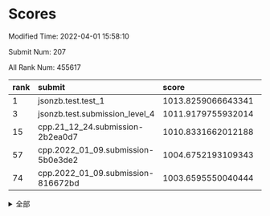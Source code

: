 # Scores

Modified Time: 2022-04-01 15:58:10

Submit Num: 207

All Rank Num: 455617

| rank |               submit               |       score        |       sigma        | pk_num |
| :--- | :--------------------------------- | :----------------- | :----------------- | :----- |
| 1    | jsonzb.test.test_1                 | 1013.8259066643341 | 0.8251007852218009 | 8800   |
| 3    | jsonzb.test.submission_level_4     | 1011.9179755932014 | 0.8125175152827052 | 8806   |
| 15   | cpp.21_12_24.submission-2b2ea0d7   | 1010.8331662012188 | 0.7741713867004295 | 8810   |
| 57   | cpp.2022_01_09.submission-5b0e3de2 | 1004.6752193109343 | 0.7235369344746253 | 8805   |
| 74   | cpp.2022_01_09.submission-816672bd | 1003.6595550040444 | 0.7252119326859728 | 8807   |


<details>
<summary>全部</summary>

| rank |                 submit                 |       score        |       sigma        | pk_num |
| :--- | :------------------------------------- | :----------------- | :----------------- | :----- |
| 1    | jsonzb.test.test_1                     | 1013.8259066643341 | 0.8251007852218009 | 8800   |
| 2    | gobigger.level_3.submission_level_3_13 | 1011.9338501773175 | 0.7810113983050869 | 8803   |
| 3    | jsonzb.test.submission_level_4         | 1011.9179755932014 | 0.8125175152827052 | 8806   |
| 4    | gobigger.level_3.submission_level_3_26 | 1011.4291026141638 | 0.8006740011152909 | 8807   |
| 5    | gobigger.level_3.submission_level_3_41 | 1011.2518408772007 | 0.7739258227037944 | 8808   |
| 6    | gobigger.level_3.submission_level_3_11 | 1011.2300801715287 | 0.7786522925752657 | 8803   |
| 7    | gobigger.level_3.submission_level_3_16 | 1011.2134691693835 | 0.7844136549571857 | 8805   |
| 8    | gobigger.level_3.submission_level_3_39 | 1011.0485968129165 | 0.7565073649755831 | 8804   |
| 9    | gobigger.level_3.submission_level_3_1  | 1011.0028743192784 | 0.7959878834741707 | 8808   |
| 10   | gobigger.level_3.submission_level_3_0  | 1010.981553521918  | 0.7691983079259762 | 8805   |
| 11   | gobigger.level_3.submission_level_3_36 | 1010.9698624010907 | 0.7857438450921941 | 8806   |
| 12   | gobigger.level_3.submission_level_3_38 | 1010.9332436629745 | 0.7478161141738798 | 8806   |
| 13   | gobigger.level_3.submission_level_3_23 | 1010.8593984155046 | 0.7571118379278762 | 8803   |
| 14   | gobigger.level_3.submission_level_3_47 | 1010.8428523836792 | 0.7676228943005701 | 8804   |
| 15   | cpp.21_12_24.submission-2b2ea0d7       | 1010.8331662012188 | 0.7741713867004295 | 8810   |
| 16   | gobigger.level_3.submission_level_3_48 | 1010.6836546447281 | 0.7467083293247329 | 8799   |
| 17   | gobigger.level_3.submission_level_3_9  | 1010.5754063579449 | 0.7429859248921028 | 8803   |
| 18   | gobigger.level_3.submission_level_3_20 | 1010.4656887054091 | 0.7393652384145468 | 8807   |
| 19   | gobigger.level_3.submission_level_3_7  | 1010.3598558197563 | 0.7590952197833584 | 8807   |
| 20   | gobigger.level_3.submission_level_3_10 | 1010.3426654932848 | 0.7579921797799029 | 8808   |
| 21   | gobigger.level_3.submission_level_3_12 | 1010.3167035878014 | 0.7590811153689541 | 8805   |
| 22   | gobigger.level_3.submission_level_3_29 | 1010.2460225601614 | 0.7536707832944021 | 8802   |
| 23   | gobigger.level_3.submission_level_3_2  | 1010.2395249756837 | 0.7451693048889274 | 8803   |
| 24   | gobigger.level_3.submission_level_3_4  | 1010.2335494907935 | 0.7496508971505733 | 8804   |
| 25   | gobigger.level_3.submission_level_3_35 | 1010.2217861899102 | 0.7447936566331791 | 8806   |
| 26   | gobigger.level_3.submission_level_3_40 | 1010.1956427495858 | 0.7551455543449895 | 8804   |
| 27   | gobigger.level_3.submission_level_3_6  | 1010.1739353335164 | 0.7806527864573478 | 8805   |
| 28   | gobigger.level_3.submission_level_3_43 | 1010.0555242385215 | 0.7738513148071376 | 8806   |
| 29   | gobigger.level_3.submission_level_3_30 | 1010.0366622287017 | 0.7498689802658924 | 8806   |
| 30   | gobigger.level_3.submission_level_3_15 | 1010.0222201539848 | 0.7316754531435702 | 8805   |
| 31   | gobigger.level_3.submission_level_3_25 | 1009.950582956916  | 0.7606408745670838 | 8807   |
| 32   | gobigger.level_3.submission_level_3_37 | 1009.9225327877882 | 0.7549991574508831 | 8808   |
| 33   | gobigger.level_3.submission_level_3_5  | 1009.839422435228  | 0.7711738741055484 | 8805   |
| 34   | gobigger.level_3.submission_level_3_32 | 1009.7930482886061 | 0.7484461975289439 | 8806   |
| 35   | gobigger.level_3.submission_level_3_3  | 1009.7665085920361 | 0.7717713179722558 | 8806   |
| 36   | gobigger.level_3.submission_level_3_18 | 1009.6974176520818 | 0.7669617425380577 | 8804   |
| 37   | gobigger.level_3.submission_level_3_45 | 1009.6466975183898 | 0.7430502581425655 | 8801   |
| 38   | gobigger.level_3.submission_level_3_14 | 1009.6340483344287 | 0.7372676537861315 | 8800   |
| 39   | gobigger.level_3.submission_level_3_21 | 1009.6324240590772 | 0.7357950859961127 | 8802   |
| 40   | gobigger.level_3.submission_level_3_19 | 1009.5568653145816 | 0.7423022278785218 | 8812   |
| 41   | gobigger.level_3.submission_level_3_28 | 1009.5193167698594 | 0.744432228846967  | 8808   |
| 42   | gobigger.level_3.submission_level_3_24 | 1009.3878335065066 | 0.7437114739212937 | 8804   |
| 43   | gobigger.level_3.submission_level_3_31 | 1009.3172017894299 | 0.7549422118414776 | 8807   |
| 44   | gobigger.level_3.submission_level_3_27 | 1009.2988088555202 | 0.7452874985652187 | 8803   |
| 45   | gobigger.level_3.submission_level_3_46 | 1009.2837310624448 | 0.7486767505413356 | 8803   |
| 46   | gobigger.level_3.submission_level_3_8  | 1009.2753919558836 | 0.7472804155784144 | 8806   |
| 47   | gobigger.level_3.submission_level_3_44 | 1009.2360054704324 | 0.7477417292212348 | 8804   |
| 48   | gobigger.level_3.submission_level_3_22 | 1009.2027553340791 | 0.7380291870142276 | 8808   |
| 49   | gobigger.level_3.submission_level_3_17 | 1008.8658516509878 | 0.7502998839772516 | 8802   |
| 50   | gobigger.level_3.submission_level_3_33 | 1008.8226553405977 | 0.7513006083717165 | 8800   |
| 51   | gobigger.level_3.submission_level_3_34 | 1008.6319291472912 | 0.7310124531703408 | 8805   |
| 52   | gobigger.level_3.submission_level_3_49 | 1008.5002848990714 | 0.7493986077898321 | 8802   |
| 53   | gobigger.level_3.submission_level_3_42 | 1007.8228716886267 | 0.7413663051071634 | 8806   |
| 54   | gobigger.level_1.submission_level_1_32 | 1005.283926524153  | 0.7319413958996903 | 8802   |
| 55   | gobigger.level_1.submission_level_1_34 | 1005.0328264703655 | 0.7153386319055548 | 8804   |
| 56   | gobigger.level_1.submission_level_1_41 | 1004.7390185636862 | 0.7134993896771971 | 8798   |
| 57   | cpp.2022_01_09.submission-5b0e3de2     | 1004.6752193109343 | 0.7235369344746253 | 8805   |
| 58   | gobigger.level_1.submission_level_1_36 | 1004.6405723550126 | 0.7125960215821017 | 8797   |
| 59   | gobigger.level_1.submission_level_1_24 | 1004.3421886345386 | 0.7273883000693688 | 8808   |
| 60   | gobigger.level_1.submission_level_1_35 | 1004.1931901872571 | 0.7143294287104787 | 8806   |
| 61   | gobigger.level_1.submission_level_1_47 | 1004.1899028524873 | 0.7393035084528368 | 8807   |
| 62   | gobigger.level_1.submission_level_1_43 | 1004.1877000814831 | 0.7132184855503515 | 8810   |
| 63   | gobigger.level_1.submission_level_1_2  | 1003.9912676954293 | 0.7211570741771217 | 8802   |
| 64   | gobigger.level_1.submission_level_1_8  | 1003.981935882119  | 0.7308751256245728 | 8806   |
| 65   | gobigger.level_1.submission_level_1_7  | 1003.9359190504249 | 0.7226200104148109 | 8803   |
| 66   | gobigger.level_1.submission_level_1_21 | 1003.8540473505138 | 0.7291443273430681 | 8807   |
| 67   | gobigger.level_1.submission_level_1_1  | 1003.8503888956305 | 0.7328513446849173 | 8806   |
| 68   | gobigger.level_1.submission_level_1_14 | 1003.8485752151216 | 0.7169705264559757 | 8800   |
| 69   | gobigger.level_1.submission_level_1_42 | 1003.8248699757314 | 0.7154655189156794 | 8809   |
| 70   | gobigger.level_1.submission_level_1_38 | 1003.8134939706857 | 0.7114121509062498 | 8807   |
| 71   | gobigger.level_1.submission_level_1_0  | 1003.8002706118451 | 0.7125648818742043 | 8807   |
| 72   | gobigger.level_1.submission_level_1_31 | 1003.7744022694806 | 0.7100892559112966 | 8801   |
| 73   | gobigger.level_1.submission_level_1_13 | 1003.6769170156766 | 0.719674412384765  | 8800   |
| 74   | cpp.2022_01_09.submission-816672bd     | 1003.6595550040444 | 0.7252119326859728 | 8807   |
| 75   | gobigger.level_1.submission_level_1_46 | 1003.6296309005498 | 0.715290408259799  | 8805   |
| 76   | gobigger.level_1.submission_level_1_25 | 1003.626507365563  | 0.7149207437127582 | 8805   |
| 77   | gobigger.level_1.submission_level_1_28 | 1003.5827360433602 | 0.7208779392320913 | 8805   |
| 78   | gobigger.level_1.submission_level_1_22 | 1003.5617011265141 | 0.722436611079938  | 8804   |
| 79   | gobigger.level_1.submission_level_1_44 | 1003.5272372246417 | 0.7153503228306327 | 8801   |
| 80   | gobigger.level_1.submission_level_1_27 | 1003.5218235090733 | 0.7180200932618027 | 8802   |
| 81   | gobigger.level_1.submission_level_1_49 | 1003.4678769868907 | 0.7202880328927337 | 8803   |
| 82   | gobigger.level_1.submission_level_1_16 | 1003.4604848106695 | 0.7108120819422896 | 8804   |
| 83   | gobigger.level_1.submission_level_1_20 | 1003.4354491523819 | 0.7091652513312602 | 8803   |
| 84   | gobigger.level_1.submission_level_1_29 | 1003.3702060893936 | 0.7126677520489176 | 8810   |
| 85   | gobigger.level_1.submission_level_1_17 | 1003.3403215324388 | 0.7179395301708257 | 8808   |
| 86   | gobigger.level_1.submission_level_1_15 | 1003.2791023202006 | 0.7056228720737603 | 8800   |
| 87   | gobigger.level_1.submission_level_1_26 | 1003.1922025839443 | 0.7175497973087819 | 8806   |
| 88   | gobigger.level_1.submission_level_1_9  | 1003.1804135047219 | 0.7088025710079289 | 8800   |
| 89   | gobigger.level_1.submission_level_1_30 | 1003.1729523009207 | 0.7136887911622373 | 8803   |
| 90   | gobigger.level_1.submission_level_1_40 | 1003.1620444462567 | 0.7174590721020836 | 8808   |
| 91   | gobigger.level_1.submission_level_1_3  | 1003.0931245694512 | 0.7197745184412442 | 8802   |
| 92   | gobigger.level_1.submission_level_1_37 | 1003.080581222331  | 0.729690866951751  | 8803   |
| 93   | gobigger.level_1.submission_level_1_18 | 1003.0505122301936 | 0.7081179508185833 | 8806   |
| 94   | gobigger.level_1.submission_level_1_6  | 1003.0465159916505 | 0.7109746599208522 | 8804   |
| 95   | gobigger.level_1.submission_level_1_4  | 1002.9344881975205 | 0.702960229693706  | 8802   |
| 96   | gobigger.level_1.submission_level_1_23 | 1002.9286896045642 | 0.7109164235403899 | 8804   |
| 97   | gobigger.level_1.submission_level_1_33 | 1002.7817551903108 | 0.7230451700317546 | 8804   |
| 98   | gobigger.level_1.submission_level_1_5  | 1002.6842756235019 | 0.7145868060658281 | 8806   |
| 99   | gobigger.level_1.submission_level_1_10 | 1002.6441980886909 | 0.7100901515955093 | 8804   |
| 100  | gobigger.level_1.submission_level_1_45 | 1002.6280736953702 | 0.7096081716798164 | 8807   |
| 101  | gobigger.level_1.submission_level_1_48 | 1002.4796888152971 | 0.7017249770140218 | 8802   |
| 102  | gobigger.level_1.submission_level_1_12 | 1002.2841724304603 | 0.7224303676366058 | 8810   |
| 103  | gobigger.level_1.submission_level_1_39 | 1002.0971743697854 | 0.7157982369797861 | 8801   |
| 104  | gobigger.level_1.submission_level_1_11 | 1002.0256202407812 | 0.7206354146111418 | 8802   |
| 105  | gobigger.level_1.submission_level_1_19 | 1001.7641242481388 | 0.71323213685313   | 8803   |
| 106  | gobigger.random.submission_random_7    | 997.3979950625901  | 0.7117899961389166 | 8802   |
| 107  | gobigger.random.submission_random_48   | 997.2068767790364  | 0.7121186640107359 | 8808   |
| 108  | gobigger.random.submission_random_25   | 996.8593784924274  | 0.7265367759398698 | 8806   |
| 109  | gobigger.random.submission_random_22   | 996.7385712923593  | 0.7080231398769836 | 8804   |
| 110  | gobigger.random.submission_random_0    | 996.7167109898409  | 0.7114600770009538 | 8805   |
| 111  | gobigger.random.submission_random_47   | 996.7095522851313  | 0.7103304515165647 | 8809   |
| 112  | gobigger.random.submission_random_39   | 996.7021739285144  | 0.7186742801436999 | 8809   |
| 113  | gobigger.random.submission_random_27   | 996.587030150244   | 0.7116599609686642 | 8800   |
| 114  | gobigger.random.submission_random_31   | 996.5098534866507  | 0.7166053253804087 | 8804   |
| 115  | gobigger.random.submission_random_32   | 996.4840826047824  | 0.7180939010182856 | 8806   |
| 116  | gobigger.random.submission_random_35   | 996.4307453636361  | 0.7102136429765762 | 8806   |
| 117  | gobigger.random.submission_random_6    | 996.374822310262   | 0.7098807898016626 | 8804   |
| 118  | gobigger.random.submission_random_13   | 996.3539751569513  | 0.7116368655035388 | 8801   |
| 119  | gobigger.random.submission_random_19   | 996.2794918204335  | 0.7077957487814177 | 8805   |
| 120  | gobigger.random.submission_random_17   | 996.2351485421935  | 0.7027950698322977 | 8798   |
| 121  | gobigger.random.submission_random_9    | 996.1858124118194  | 0.7117508600627369 | 8800   |
| 122  | gobigger.random.submission_random_29   | 996.1372686509789  | 0.7178342925450004 | 8803   |
| 123  | gobigger.random.submission_random_16   | 996.096644221273   | 0.7114476411798125 | 8808   |
| 124  | gobigger.random.submission_random_40   | 996.0535347705472  | 0.7288840532713133 | 8809   |
| 125  | gobigger.random.submission_random_10   | 996.0486711499175  | 0.725414646828028  | 8801   |
| 126  | gobigger.random.submission_random_30   | 995.997176413998   | 0.7239859973581566 | 8804   |
| 127  | gobigger.random.submission_random_1    | 995.9645029036434  | 0.7109189573299427 | 8804   |
| 128  | gobigger.random.submission_random_43   | 995.9449414493138  | 0.709595131435885  | 8801   |
| 129  | gobigger.random.submission_random_2    | 995.9188611397714  | 0.71556965780934   | 8804   |
| 130  | gobigger.random.submission_random_49   | 995.9156670713127  | 0.6998337809523237 | 8804   |
| 131  | gobigger.random.submission_random_12   | 995.9139502085901  | 0.7160226793636749 | 8805   |
| 132  | gobigger.random.submission_random_5    | 995.8708295958952  | 0.7277535868252181 | 8806   |
| 133  | gobigger.random.submission_random_45   | 995.8372616891552  | 0.7140821913599961 | 8803   |
| 134  | gobigger.random.submission_random_26   | 995.8269251192113  | 0.6903479856780078 | 8803   |
| 135  | gobigger.random.submission_random_46   | 995.7943930000615  | 0.7135200063806666 | 8800   |
| 136  | gobigger.random.submission_random_37   | 995.7832423009461  | 0.7160052586037223 | 8803   |
| 137  | gobigger.random.submission_random_21   | 995.7397452837567  | 0.716008029556362  | 8804   |
| 138  | gobigger.random.submission_random_44   | 995.738347532632   | 0.7196930875686793 | 8807   |
| 139  | gobigger.random.submission_random_38   | 995.7214363513268  | 0.7065746014633525 | 8799   |
| 140  | gobigger.random.submission_random_18   | 995.69766155452    | 0.7077409878862565 | 8801   |
| 141  | gobigger.random.submission_random_36   | 995.6507387593848  | 0.7091498822082527 | 8802   |
| 142  | gobigger.random.submission_random_4    | 995.635942370039   | 0.692098078225416  | 8802   |
| 143  | gobigger.random.submission_random_15   | 995.6205542213402  | 0.7056082416413901 | 8799   |
| 144  | gobigger.random.submission_random_23   | 995.5991218731959  | 0.7149639517499726 | 8802   |
| 145  | gobigger.random.submission_random_42   | 995.564486594702   | 0.7090942832835138 | 8802   |
| 146  | gobigger.random.submission_random_24   | 995.5605255080696  | 0.7177200578341467 | 8801   |
| 147  | gobigger.random.submission_random_28   | 995.54632621765    | 0.724116728968933  | 8803   |
| 148  | gobigger.random.submission_random_11   | 995.5078720706547  | 0.7000083180905721 | 8807   |
| 149  | gobigger.random.submission_random_34   | 995.4593863345813  | 0.7195039901152795 | 8806   |
| 150  | gobigger.random.submission_random_8    | 995.3177606213643  | 0.7215601310435821 | 8802   |
| 151  | gobigger.random.submission_random_33   | 995.3177489458184  | 0.7048019003253324 | 8801   |
| 152  | gobigger.random.submission_random_20   | 995.2805438803342  | 0.7192190540989718 | 8806   |
| 153  | gobigger.random.submission_random_3    | 995.2199938234555  | 0.7062297897194584 | 8808   |
| 154  | gobigger.random.submission_random_41   | 995.1869329125523  | 0.7116536683225345 | 8801   |
| 155  | gobigger.random.submission_random_14   | 994.7938296020211  | 0.7082424860334893 | 8805   |
| 156  | gobigger.level_2.submission_level_2_6  | 994.7593904374402  | 0.7400233425808234 | 8801   |
| 157  | gobigger.level_2.submission_level_2_48 | 993.926169048683   | 0.7261726546762222 | 8803   |
| 158  | gobigger.level_2.submission_level_2_35 | 993.5588068254741  | 0.741581624839935  | 8801   |
| 159  | gobigger.level_2.submission_level_2_39 | 993.3985471405248  | 0.7313257813136461 | 8797   |
| 160  | gobigger.level_2.submission_level_2_33 | 993.2780331265582  | 0.7539601576012467 | 8803   |
| 161  | gobigger.level_2.submission_level_2_31 | 993.2601915262014  | 0.7287736430232853 | 8806   |
| 162  | gobigger.level_2.submission_level_2_47 | 993.2419452621643  | 0.7432049329937327 | 8806   |
| 163  | gobigger.level_2.submission_level_2_20 | 993.1945151581939  | 0.7299336235383834 | 8795   |
| 164  | gobigger.level_2.submission_level_2_14 | 993.1304955279074  | 0.7446253403508819 | 8807   |
| 165  | gobigger.level_2.submission_level_2_44 | 992.933728051743   | 0.7308780526778029 | 8808   |
| 166  | gobigger.level_2.submission_level_2_25 | 992.7310536550003  | 0.7549398287749025 | 8806   |
| 167  | gobigger.level_2.submission_level_2_8  | 992.708238467234   | 0.7421818144729992 | 8805   |
| 168  | gobigger.level_2.submission_level_2_43 | 992.6056253546001  | 0.7469915424505044 | 8800   |
| 169  | gobigger.level_2.submission_level_2_3  | 992.545173954798   | 0.7320012732183716 | 8807   |
| 170  | gobigger.level_2.submission_level_2_27 | 992.5366992625297  | 0.742816371297186  | 8807   |
| 171  | gobigger.level_2.submission_level_2_32 | 992.4772419731798  | 0.7585486179363908 | 8802   |
| 172  | gobigger.level_2.submission_level_2_41 | 992.4613695789373  | 0.7472588537101047 | 8804   |
| 173  | gobigger.level_2.submission_level_2_42 | 992.4565857154553  | 0.7386658195453575 | 8807   |
| 174  | gobigger.level_2.submission_level_2_34 | 992.4334274050614  | 0.7437478238205047 | 8804   |
| 175  | gobigger.level_2.submission_level_2_24 | 992.4098973565286  | 0.7372162603671004 | 8806   |
| 176  | gobigger.level_2.submission_level_2_29 | 992.2977876494031  | 0.7503434931824426 | 8806   |
| 177  | gobigger.level_2.submission_level_2_40 | 992.245507913998   | 0.7272308960363112 | 8803   |
| 178  | gobigger.level_2.submission_level_2_38 | 992.2353852210798  | 0.7329797692716358 | 8807   |
| 179  | gobigger.level_2.submission_level_2_7  | 992.2016033518252  | 0.736549712974633  | 8807   |
| 180  | gobigger.level_2.submission_level_2_46 | 992.0359905636436  | 0.7539341152568629 | 8803   |
| 181  | gobigger.level_2.submission_level_2_21 | 992.0116238591759  | 0.739488290023227  | 8801   |
| 182  | gobigger.level_2.submission_level_2_2  | 991.966043345771   | 0.7362377336542512 | 8805   |
| 183  | gobigger.level_2.submission_level_2_4  | 991.936861821558   | 0.7608863580779406 | 8803   |
| 184  | gobigger.level_2.submission_level_2_36 | 991.8858070090413  | 0.740299929122605  | 8801   |
| 185  | gobigger.level_2.submission_level_2_37 | 991.8470171166856  | 0.7503933112919061 | 8805   |
| 186  | gobigger.level_2.submission_level_2_13 | 991.7824007179901  | 0.7467770641906194 | 8802   |
| 187  | gobigger.level_2.submission_level_2_16 | 991.708924950649   | 0.7493232377301504 | 8807   |
| 188  | gobigger.level_2.submission_level_2_30 | 991.661513590858   | 0.7593051830897997 | 8807   |
| 189  | gobigger.level_2.submission_level_2_18 | 991.6509036230793  | 0.7381892867241017 | 8806   |
| 190  | gobigger.level_2.submission_level_2_23 | 991.619750853543   | 0.7511977528806976 | 8807   |
| 191  | gobigger.level_2.submission_level_2_10 | 991.5973955097072  | 0.7574415132790454 | 8803   |
| 192  | gobigger.level_2.submission_level_2_45 | 991.4445002926693  | 0.760026779727102  | 8805   |
| 193  | gobigger.level_2.submission_level_2_17 | 991.354743996799   | 0.73818470527028   | 8803   |
| 194  | gobigger.level_2.submission_level_2_22 | 991.3473823484921  | 0.742215816175164  | 8808   |
| 195  | gobigger.level_2.submission_level_2_19 | 991.220279512861   | 0.7694204178627955 | 8804   |
| 196  | gobigger.level_2.submission_level_2_15 | 991.141631693444   | 0.753961974909903  | 8806   |
| 197  | gobigger.level_2.submission_level_2_28 | 991.1403387467062  | 0.7502215412953157 | 8801   |
| 198  | gobigger.level_2.submission_level_2_11 | 991.0150995503943  | 0.760981213629373  | 8803   |
| 199  | gobigger.level_2.submission_level_2_26 | 990.9685648445475  | 0.7549554582691234 | 8806   |
| 200  | gobigger.level_2.submission_level_2_5  | 990.8610398314509  | 0.7561658669520842 | 8801   |
| 201  | gobigger.level_2.submission_level_2_1  | 990.548826583533   | 0.760078428410284  | 8804   |
| 202  | gobigger.level_2.submission_level_2_12 | 990.545006293131   | 0.7692968181361306 | 8801   |
| 203  | gobigger.level_2.submission_level_2_9  | 990.1940619077882  | 0.7559900099245722 | 8807   |
| 204  | gobigger.level_2.submission_level_2_0  | 989.4003130136279  | 0.7847866139819567 | 8803   |
| 205  | gobigger.level_2.submission_level_2_49 | 988.8813587638974  | 0.7984231985234487 | 8804   |
| 206  | gobigger.none.submission_none_0        | 976.3196448367664  | 1.3986110375026723 | 8801   |
| 207  | gobigger.none.submission_none_1        | 974.7042220709792  | 1.6693899116913784 | 8807   |

</details>